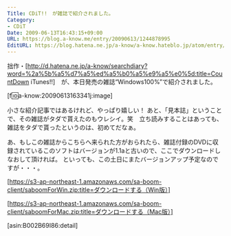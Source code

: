 ```yaml
---
Title: CDiT!!　が雑誌で紹介されました。
Category:
- CDiT
Date: 2009-06-13T16:43:15+09:00
URL: https://blog.a-know.me/entry/20090613/1244878995
EditURL: https://blog.hatena.ne.jp/a-know/a-know.hateblo.jp/atom/entry/12921228815727980044
---
```


拙作・[http://d.hatena.ne.jp/a-know/searchdiary?word=%2a%5b%a5%d7%a5%ed%a5%b0%a5%e9%a5%e0%5d:title=CountDown iTunes!!]　が、本日発売の雑誌“Windows100%”で紹介されました。

[f:id:a-know:20090613163341j:image]

小さな紹介記事ではあるけれど、やっぱり嬉しい！
あと、「見本誌」ということで、その雑誌がタダで貰えたのもウレシイ。笑　立ち読みすることはあっても、雑誌をタダで貰ったというのは、初めてだなぁ。

あ、もしこの雑誌からこちらへ来られた方がおられたら、雑誌付録のDVDに収録されているこのソフトはバージョンが1.1aと古いので、ここでダウンロードしなおして頂ければ。
といっても、この土日にまたバージョンアップ予定なのですが・・・。


[https://s3-ap-northeast-1.amazonaws.com/sa-boom-client/saboomForWin.zip:title=ダウンロードする（Win版）]

[https://s3-ap-northeast-1.amazonaws.com/sa-boom-client/saboomForMac.zip:title=ダウンロードする（Mac版）]



[asin:B002B69I86:detail]


<script src="https://moshi-moshi.moshimo.works/moshimoshi/a_know_blog/20090613-1244878995?title=CDiT!!%E3%80%80%E3%81%8C%E9%9B%91%E8%AA%8C%E3%81%A7%E7%B4%B9%E4%BB%8B%E3%81%95%E3%82%8C%E3%81%BE%E3%81%97%E3%81%9F%E3%80%82"></script>
